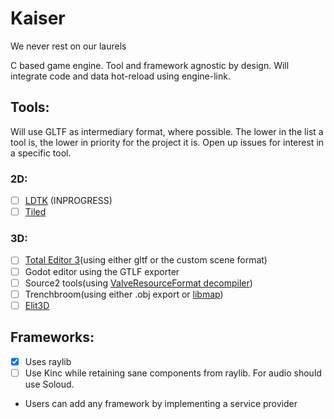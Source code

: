 # Kaiser
We never rest on our laurels

C based game engine. Tool and framework agnostic by design. Will integrate code and data hot-reload using engine-link.

## Tools:
Will use GLTF as intermediary format, where possible. The lower in the list a tool is, the lower in priority for the project it is. Open up issues for interest in a specific tool.

### 2D:
- [ ] [LDTK](https://ldtk.io/) (INPROGRESS)
- [ ] [Tiled](https://www.mapeditor.org/)
### 3D:
- [ ] [Total Editor 3](https://github.com/TheTophatDemon/Total-Editor-3)(using either gltf or the custom scene format)
- [ ] Godot editor using the GTLF exporter
- [ ] Source2 tools(using [ValveResourceFormat decompiler](https://valveresourceformat.github.io/))
- [ ] Trenchbroom(using either .obj export or [libmap](https://github.com/QodotPlugin/libmap))
- [ ] [Elit3D](https://github.com/christt105/Elit3D)

## Frameworks:
- [X] Uses raylib
- [ ] Use Kinc while retaining sane components from raylib. For audio should use Soloud.
- Users can add any framework by implementing a service provider
